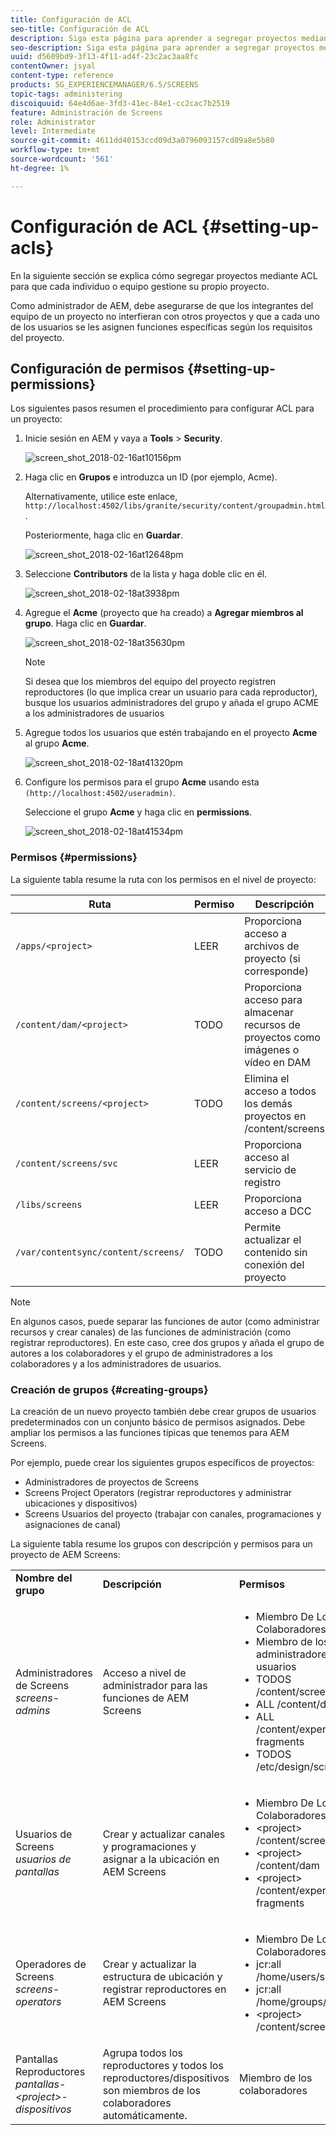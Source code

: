 ```yaml
---
title: Configuración de ACL
seo-title: Configuración de ACL
description: Siga esta página para aprender a segregar proyectos mediante ACL para que cada individuo o equipo gestione su propio proyecto.
seo-description: Siga esta página para aprender a segregar proyectos mediante ACL para que cada individuo o equipo gestione su propio proyecto.
uuid: d5609bd9-3f13-4f11-ad4f-23c2ac3aa8fc
contentOwner: jsyal
content-type: reference
products: SG_EXPERIENCEMANAGER/6.5/SCREENS
topic-tags: administering
discoiquuid: 64e4d6ae-3fd3-41ec-84e1-cc2cac7b2519
feature: Administración de Screens
role: Administrator
level: Intermediate
source-git-commit: 4611dd40153ccd09d3a0796093157cd09a8e5b80
workflow-type: tm+mt
source-wordcount: '561'
ht-degree: 1%

---
```



# Configuración de ACL {#setting-up-acls}

En la siguiente sección se explica cómo segregar proyectos mediante ACL para que cada individuo o equipo gestione su propio proyecto.

Como administrador de AEM, debe asegurarse de que los integrantes del equipo de un proyecto no interfieran con otros proyectos y que a cada uno de los usuarios se les asignen funciones específicas según los requisitos del proyecto.

## Configuración de permisos {#setting-up-permissions}

Los siguientes pasos resumen el procedimiento para configurar ACL para un proyecto:

1. Inicie sesión en AEM y vaya a **Tools** > **Security**.

   ![screen_shot_2018-02-16at10156pm](assets/screen_shot_2018-02-16at10156pm.png)

1. Haga clic en **Grupos** e introduzca un ID (por ejemplo, Acme).

   Alternativamente, utilice este enlace, `http://localhost:4502/libs/granite/security/content/groupadmin.html`.

   Posteriormente, haga clic en **Guardar**.

   ![screen_shot_2018-02-16at12648pm](assets/screen_shot_2018-02-16at12648pm.png)

1. Seleccione **Contributors** de la lista y haga doble clic en él.

   ![screen_shot_2018-02-18at3938pm](assets/screen_shot_2018-02-18at33938pm.png)

1. Agregue el **Acme** (proyecto que ha creado) a **Agregar miembros al grupo**. Haga clic en **Guardar**.

   ![screen_shot_2018-02-18at35630pm](assets/screen_shot_2018-02-18at35630pm.png)

   >[!NOTE]
   >
   >Si desea que los miembros del equipo del proyecto registren reproductores (lo que implica crear un usuario para cada reproductor), busque los usuarios administradores del grupo y añada el grupo ACME a los administradores de usuarios

1. Agregue todos los usuarios que estén trabajando en el proyecto **Acme** al grupo **Acme**.

   ![screen_shot_2018-02-18at41320pm](assets/screen_shot_2018-02-18at41320pm.png)

1. Configure los permisos para el grupo **Acme** usando esta `(http://localhost:4502/useradmin)`.

   Seleccione el grupo **Acme** y haga clic en **permissions**.

   ![screen_shot_2018-02-18at41534pm](assets/screen_shot_2018-02-18at41534pm.png)

### Permisos {#permissions}

La siguiente tabla resume la ruta con los permisos en el nivel de proyecto:

| **Ruta** | **Permiso** | **Descripción** |
|---|---|---|
| `/apps/<project>` | LEER | Proporciona acceso a archivos de proyecto (si corresponde) |
| `/content/dam/<project>` | TODO | Proporciona acceso para almacenar recursos de proyectos como imágenes o vídeo en DAM |
| `/content/screens/<project>` | TODO | Elimina el acceso a todos los demás proyectos en /content/screens |
| `/content/screens/svc` | LEER | Proporciona acceso al servicio de registro |
| `/libs/screens` | LEER | Proporciona acceso a DCC |
| `/var/contentsync/content/screens/` | TODO | Permite actualizar el contenido sin conexión del proyecto |

>[!NOTE]
>
>En algunos casos, puede separar las funciones de autor (como administrar recursos y crear canales) de las funciones de administración (como registrar reproductores). En este caso, cree dos grupos y añada el grupo de autores a los colaboradores y el grupo de administradores a los colaboradores y a los administradores de usuarios.

### Creación de grupos {#creating-groups}

La creación de un nuevo proyecto también debe crear grupos de usuarios predeterminados con un conjunto básico de permisos asignados. Debe ampliar los permisos a las funciones típicas que tenemos para AEM Screens.

Por ejemplo, puede crear los siguientes grupos específicos de proyectos:

* Administradores de proyectos de Screens
* Screens Project Operators (registrar reproductores y administrar ubicaciones y dispositivos)
* Screens Usuarios del proyecto (trabajar con canales, programaciones y asignaciones de canal)

La siguiente tabla resume los grupos con descripción y permisos para un proyecto de AEM Screens:

<table>
 <tbody>
  <tr>
   <td><strong>Nombre del grupo</strong></td>
   <td><strong>Descripción</strong></td>
   <td><strong>Permisos</strong></td>
  </tr>
  <tr>
   <td>Administradores de Screens<br /> <em>screens-admins</em></td>
   <td>Acceso a nivel de administrador para las funciones de AEM Screens</td>
   <td>
    <ul>
     <li>Miembro De Los Colaboradores</li>
     <li>Miembro de los administradores de usuarios</li>
     <li>TODOS /content/screens</li>
     <li>ALL /content/dam</li>
     <li>ALL /content/experience-fragments</li>
     <li>TODOS /etc/design/screens</li>
    </ul> </td>
  </tr>
  <tr>
   <td>Usuarios de Screens<br /> <em>usuarios de pantallas</em></td>
   <td>Crear y actualizar canales y programaciones y asignar a la ubicación en AEM Screens</td>
   <td>
    <ul>
     <li>Miembro De Los Colaboradores</li>
     <li>&lt;project&gt; /content/screens</li>
     <li>&lt;project&gt; /content/dam</li>
     <li>&lt;project&gt; /content/experience-fragments</li>
    </ul> </td>
  </tr>
  <tr>
   <td>Operadores de Screens<br /> <em>screens-operators</em></td>
   <td>Crear y actualizar la estructura de ubicación y registrar reproductores en AEM Screens</td>
   <td>
    <ul>
     <li>Miembro De Los Colaboradores</li>
     <li>jcr:all /home/users/screens</li>
     <li>jcr:all /home/groups/screens</li>
     <li>&lt;project&gt; /content/screens</li>
    </ul> </td>
  </tr>
  <tr>
   <td>Pantallas Reproductores<br /> <em>pantallas-&lt;project&gt;-dispositivos</em></td>
   <td>Agrupa todos los reproductores y todos los reproductores/dispositivos son miembros de los colaboradores automáticamente.</td>
   <td><p> Miembro de los colaboradores</p> </td>
  </tr>
 </tbody>
</table>

